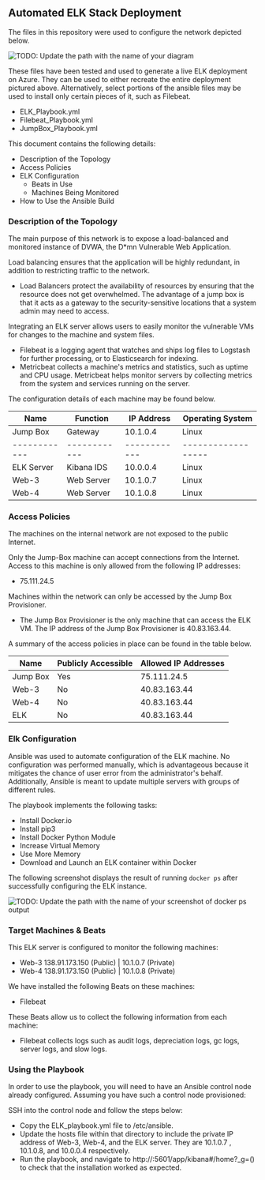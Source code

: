## Automated ELK Stack Deployment

The files in this repository were used to configure the network depicted below.

![TODO: Update the path with the name of your diagram](Images/diagram_filename.png)

These files have been tested and used to generate a live ELK deployment on Azure. They can be used to either recreate the entire deployment pictured above. Alternatively, select portions of the ansible files may be used to install only certain pieces of it, such as Filebeat.

  - ELK_Playbook.yml
  - Filebeat_Playbook.yml
  - JumpBox_Playbook.yml

This document contains the following details:
- Description of the Topology
- Access Policies
- ELK Configuration
  - Beats in Use
  - Machines Being Monitored
- How to Use the Ansible Build


### Description of the Topology

The main purpose of this network is to expose a load-balanced and monitored instance of DVWA, the D*mn Vulnerable Web Application.

Load balancing ensures that the application will be highly redundant, in addition to restricting traffic to the network.
- Load Balancers protect the availability of resources by ensuring that the resource does not get overwhelmed. The advantage of a jump box is that it acts as a gateway to the security-sensitive locations that a system admin may need to access.

Integrating an ELK server allows users to easily monitor the vulnerable VMs for changes to the machine and system files.
- Filebeat is a logging agent that watches and ships log files to Logstash for further processing, or to Elasticsearch for indexing. 
- Metricbeat collects a machine's metrics and statistics, such as uptime and CPU usage. Metricbeat helps monitor servers by collecting metrics from the system and services running on the server.

The configuration details of each machine may be found below.


| Name       | Function   | IP Address | Operating System |
|------------|------------|------------|------------------|
| Jump Box   | Gateway    | 10.1.0.4   | Linux            |   
|------------|------------|------------|------------------|
| ELK Server | Kibana IDS | 10.0.0.4   | Linux            |   
| Web-3      | Web Server | 10.1.0.7   | Linux            |   
| Web-4      | Web Server | 10.1.0.8   | Linux            |   

### Access Policies

The machines on the internal network are not exposed to the public Internet. 

Only the Jump-Box machine can accept connections from the Internet. Access to this machine is only allowed from the following IP addresses:
- 75.111.24.5

Machines within the network can only be accessed by the Jump Box Provisioner.
- The Jump Box Provisioner is the only machine that can access the ELK VM. The IP address of the Jump Box Provisioner is 40.83.163.44.

A summary of the access policies in place can be found in the table below.

| Name     | Publicly Accessible | Allowed IP Addresses |
|----------|---------------------|----------------------|
| Jump Box | Yes                 | 75.111.24.5          |
| Web-3    |  No                 | 40.83.163.44         |
| Web-4    |  No                 | 40.83.163.44         |
| ELK      |  No                 | 40.83.163.44         |


### Elk Configuration

Ansible was used to automate configuration of the ELK machine. No configuration was performed manually, which is advantageous because it mitigates the chance of user error from the administrator's behalf. Additionally, Ansible is meant to update multiple servers with groups of different rules.

The playbook implements the following tasks:
- Install Docker.io
- Install pip3
- Install Docker Python Module
- Increase Virtual Memory
- Use More Memory
- Download and Launch an ELK container within Docker

The following screenshot displays the result of running `docker ps` after successfully configuring the ELK instance.

![TODO: Update the path with the name of your screenshot of docker ps output](Images/docker_ps_output.png)

### Target Machines & Beats
This ELK server is configured to monitor the following machines:
- Web-3 138.91.173.150 (Public) | 10.1.0.7 (Private)
- Web-4 138.91.173.150 (Public) | 10.1.0.8 (Private)

We have installed the following Beats on these machines:
- Filebeat

These Beats allow us to collect the following information from each machine:
- Filebeat collects logs such as audit logs, depreciation logs, gc logs, server logs, and slow logs. 

### Using the Playbook
In order to use the playbook, you will need to have an Ansible control node already configured. Assuming you have such a control node provisioned: 

SSH into the control node and follow the steps below:
- Copy the ELK_playbook.yml file to /etc/ansible.
- Update the hosts file within that directory to include the private IP address of Web-3, Web-4, and the ELK server. They are 10.1.0.7 , 10.1.0.8, and 10.0.0.4 respectively.
- Run the playbook, and navigate to http://<Elk Public IP>:5601/app/kibana#/home?_g=() to check that the installation worked as expected.
